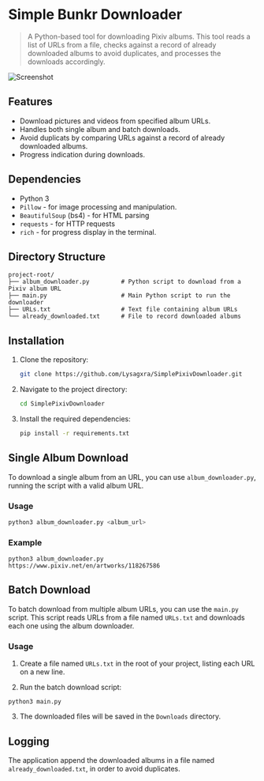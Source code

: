 # Simple Bunkr Downloader

> A Python-based tool for downloading Pixiv albums. This tool reads a list of URLs from a file, checks against a record of already downloaded albums to avoid duplicates, and processes the downloads accordingly.

![Screenshot](https://github.com/Lysagxra/SimplePixivDownloader/blob/a274f48771627db264383623af4a4da3872ac83b/misc/Screenshot.png)

## Features

- Download pictures and videos from specified album URLs.
- Handles both single album and batch downloads.
- Avoid duplicats by comparing URLs against a record of already downloaded albums.
- Progress indication during downloads.

## Dependencies

- Python 3
- `Pillow` - for image processing and manipulation.
- `BeautifulSoup` (bs4) - for HTML parsing
- `requests` - for HTTP requests
- `rich` - for progress display in the terminal.

## Directory Structure

```
project-root/
├── album_downloader.py         # Python script to download from a Pixiv album URL
├── main.py                     # Main Python script to run the downloader
├── URLs.txt                    # Text file containing album URLs
└── already_downloaded.txt      # File to record downloaded albums
```

## Installation

1. Clone the repository:
   ```bash
   git clone https://github.com/Lysagxra/SimplePixivDownloader.git

2. Navigate to the project directory:
   ```bash
   cd SimplePixivDownloader

3. Install the required dependencies:
   ```bash
   pip install -r requirements.txt

## Single Album Download

To download a single album from an URL, you can use `album_downloader.py`, running the script with a valid album URL.

### Usage
```bash
python3 album_downloader.py <album_url>
```

### Example
```
python3 album_downloader.py https://www.pixiv.net/en/artworks/118267586
```

## Batch Download

To batch download from multiple album URLs, you can use the `main.py` script. This script reads URLs from a file named `URLs.txt` and downloads each one using the album downloader.

### Usage

1. Create a file named `URLs.txt` in the root of your project, listing each URL on a new line.

2. Run the batch download script:
```
python3 main.py
```
3. The downloaded files will be saved in the `Downloads` directory.

## Logging

The application append the downloaded albums in a file named `already_downloaded.txt`, in order to avoid duplicates.
